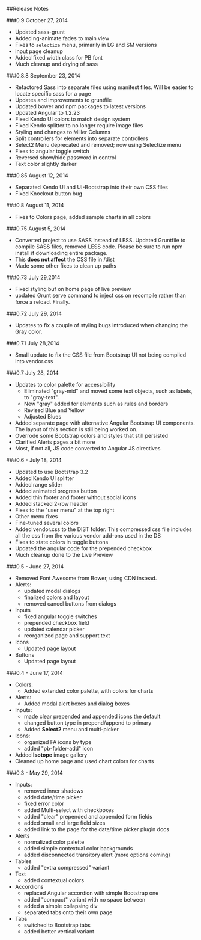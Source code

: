 


##Release Notes

###0.9 October 27, 2014
- Updated sass-grunt
- Added ng-animate fades to main view
- Fixes to `selectize` menu, primarily in LG and SM versions
- input page cleanup
- Added fixed width class for PB font
- Much cleanup and drying of sass


###0.8.8  September 23, 2014
- Refactored Sass into separate files using manifest files.  Will be easier to locate specific sass for a page
- Updates and improvements to gruntfile
- Updated bower and npm packages to latest versions
- Updated Angular to 1.2.23
- Fixed Kendo UI colors to match design system
- Fixed Kendo splitter to no longer require image files
- Styling and changes to Miller Columns
- Split controllers for elements into separate controllers
- Select2 Menu deprecated and removed; now using Selectize menu
- Fixes to angular toggle switch
- Reversed show/hide password in control
- Text color slightly darker

###0.85 August 12, 2014
- Separated Kendo UI and UI-Bootstrap into their own CSS files
- Fixed Knockout button bug

###0.8 August 11, 2014
- Fixes to Colors page, added sample charts in all colors

###0.75 August 5, 2014
- Converted project to use SASS instead of LESS.  Updated Gruntfile to compile SASS files, removed LESS code.  Please be sure to run npm install if downloading entire package.
- This **does not affect** the CSS file in /dist
- Made some other fixes to clean up paths

###0.73 July 29,2014
- Fixed styling buf on home page of live preview
- updated Grunt serve command to inject css on recompile rather than force a reload.  Finally.

###0.72 July 29, 2014

- Updates to fix a couple of styling bugs introduced when changing the Gray color.

###0.71 July 28,2014

- Small update to fix the CSS file from Bootstrap UI not being compiled into vendor.css

###0.7 July 28, 2014

- Updates to color palette for accessibility
  - Eliminated "gray-mid" and moved some text objects, such as labels, to "gray-text".
  - New "gray" added for elements such as rules and borders
  - Revised Blue and Yellow
  - Adjusted Blues
- Added separate page with alternative Angular Bootstrap UI components.  The layout of this section is still being worked on.
- Overrode some Bootstrap colors and styles that still persisted
- Clarified Alerts pages a bit more
- Most, if not all, JS code converted to Angular JS directives


###0.6 - July 18, 2014

- Updated to use Bootstrap 3.2
- Added Kendo UI splitter
- Added range slider
- Added animated progress button
- Added thin footer and footer without social icons
- Added stacked 2-row header
- Fixes to the "user menu" at the top right
- Other menu fixes
- Fine-tuned several colors
- Added vendor.css to the DIST folder.  This compressed css file includes all the css from the various vendor add-ons used in the DS
- Fixes to state colors in toggle buttons
- Updated the angular code for the prepended checkbox
- Much cleanup done to the Live Preview

###0.5 - June 27, 2014

- Removed Font Awesome from Bower, using CDN instead.
- Alerts:
	- updated modal dialogs
	- finalized colors and layout
	- removed cancel buttons from dialogs
- Inputs
	- fixed angular toggle switches
	- prepended checkbox field
	- updated calendar picker
	- reorganized page and support text
- Icons
	- Updated page layout
- Buttons
	- Updated page layout


###0.4 - June 17, 2014

- Colors:
	- Added extended color palette, with colors for charts
- Alerts:
    - Added modal alert boxes and dialog boxes
- Inputs:
	- made clear prepended and appended icons the default
	- changed button type in prepend/append to primary
	- Added **Select2** menu and multi-picker
- Icons:
	- organized FA icons by type
	- added "pb-folder-add" icon
- Added **Isotope** image gallery
- Cleaned up home page and used chart colors for charts

###0.3 - May 29, 2014

- Inputs:
  - removed inner shadows
  - added date/time picker
  - fixed error color
  - added Multi-select with checkboxes
  - added "clear" prepended and appended form fields
  - added small and large field sizes
  - added link to the page for the date/time picker plugin docs
- Alerts
	- normalized color palette
	- added simple contextual color backgrounds
	- added disconnected transitory alert (more options coming)
- Tables
	- added "extra compressed" variant
- Text
	- added contextual colors
- Accordions
  	- replaced Angular accordion with simple Bootstrap one
  	- added "compact" variant with no space between
  	- added a simple collapsing div
  	- separated tabs onto their own page
- Tabs
   - switched to Bootstrap tabs
   - added better vertical variant


